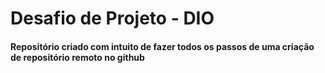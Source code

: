 #	Desafio de Projeto - DIO

#### Repositório criado com intuito de fazer todos os passos de uma criação de repositório remoto no github

